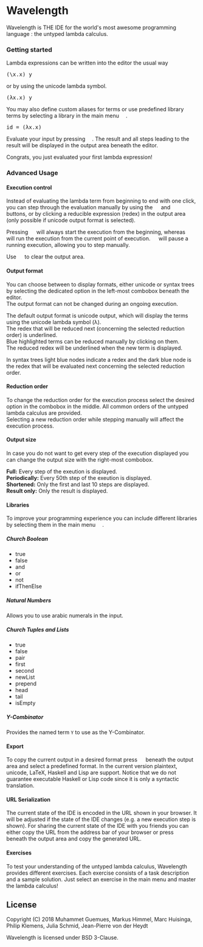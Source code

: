 # Wavelength
<p>
Wavelength is THE IDE for the world's most awesome programming language : the untyped lambda calculus.
</p>

<h3>Getting started</h3>
<p>
Lambda expressions can be written into the editor the usual way
</p>

<pre>(\x.x) y</pre>

<p>
or by using the unicode lambda symbol.
</p>

<pre>(λx.x) y</pre>

<p>
You may also define custom aliases for terms or use predefined library terms by selecting a library in the main menu <img src="https://github.com/wavelength-ide/wavelength-ide/blob/master/design/ReadMeImages/mainMenu.png?raw=true" height = "14">.
</p>

<pre>id = (λx.x)</pre>

<p>
Evaluate your input by pressing <img src="https://github.com/wavelength-ide/wavelength-ide/blob/master/design/ReadMeImages/run.png?raw=true" height = "14">. The result and all steps leading to the result will be displayed in the output area beneath the editor.
</p>
<p>
Congrats, you just evaluated your first lambda expression!
</p>

<h3>Advanced Usage</h3>
<h4>Execution control</h4>
<p> Instead of evaluating the lambda term from beginning to end with one click, you can step through the evaluation manually by using the <img src="https://github.com/wavelength-ide/wavelength-ide/blob/master/design/ReadMeImages/backwards.png?raw=true" height = "14"> and <img src="https://github.com/wavelength-ide/wavelength-ide/blob/master/design/ReadMeImages/forward.png?raw=true" height = "14"> buttons, or by clicking a reducible expression (redex) in the output area (only possible if unicode output format is selected).
</p>
<p>
Pressing <img src="https://github.com/wavelength-ide/wavelength-ide/blob/master/design/ReadMeImages/run.png?raw=true" height = "14"> will always start the execution from the beginning, whereas <img src="https://github.com/wavelength-ide/wavelength-ide/blob/master/design/ReadMeImages/play.png?raw=true" height = "14"> will run the execution from the current point of execution. <img src="https://github.com/wavelength-ide/wavelength-ide/blob/master/design/ReadMeImages/pause.png?raw=true" height = "14"> will pause a running execution, allowing you to step manually.
</p>
<p>
Use <img src="https://github.com/wavelength-ide/wavelength-ide/blob/master/design/ReadMeImages/clear.png?raw=true" height = "14">  to clear the output area.
</p>

<h4>Output format</h4>
<p>
You can choose between to display formats, either unicode or syntax trees by selecting the dedicated option in the left-most combobox beneath the editor. <br>
The output format can not be changed during an ongoing execution.
</p>
<p>
The default output format is unicode output, which will display the terms using the unicode lambda symbol (λ). <br>
The redex that will be reduced next (concerning the selected reduction order) is underlined. <br>
Blue highlighted terms can be reduced manually by clicking on them. <br>
The reduced redex will be underlined when the new term is displayed.
</p>

<p>
In syntax trees light blue nodes indicate a redex and the dark blue node is the redex that will be evaluated next concerning the selected reduction order.
</p>

<h4>Reduction order</h4>
<p>
To change the reduction order for the execution process select the desired option in the combobox in the middle. All common orders of the untyped lambda calculus are provided. <br>
Selecting a new reduction order while stepping manually will affect the execution process.
</p>

<h4>Output size</h4>
<p>
In case you do not want to get every step of the execution displayed you can change the output size with the right-most combobox.
</p>
<p>
<b> Full:</b> Every step of the exeution is displayed.<br>
<b> Periodically:</b> Every 50th step of the exeution is displayed. <br>
<b> Shortened:</b> Only the first and last 10 steps are displayed. <br>
<b> Result only:</b> Only the result is displayed. <br>
</p>

<h4>Libraries</h4>
<p>
To improve your programming experience you can include different libraries by selecting them in the main menu <img src="https://github.com/wavelength-ide/wavelength-ide/blob/master/design/ReadMeImages/mainMenu.png?raw=true" height = "14">.
</p>
<h5>Church Boolean</h5>
<ul>
  <li>true</li>
  <li>false</li>
  <li>and</li>
  <li>or</li>
  <li>not</li>
  <li>ifThenElse</li>
</ul>

<h5>Natural Numbers</h5>
<p>
Allows you to use arabic numerals in the input.
</p>

<h5>Church Tuples and Lists</h5>
<ul>
  <li>true</li>
  <li>false</li>
  <li>pair</li>
  <li>first</li>
  <li>second</li>
  <li>newList</li>
  <li>prepend</li>
  <li>head</li>
  <li>tail</li>
  <li>isEmpty</li>
</ul>

<h5>Y-Combinator</h5>
<p>
Provides the named term <code>Y</code> to use as the Y-Combinator.
</p>

<h4>Export</h4>
<p>
To copy the current output in a desired format press <img src="https://github.com/wavelength-ide/wavelength-ide/blob/023f3a45e010835c9212214041676f860cfabf6e/design/ReadMeImages/export.png?raw=true" height = "14">
 beneath the output area and select a predefined format. In the current version plaintext, unicode, LaTeX, Haskell and Lisp are support. Notice that we do not guarantee executable Haskell or Lisp code since it is only a syntactic translation.
</p>

<h4>URL Serialization</h4>
<p>
The current state of the IDE is encoded in the URL shown in your browser. It will be adjusted if the state of the IDE changes (e.g. a new execution step is shown). For sharing the current state of the IDE with you friends you can either copy the URL from the address bar of your browser or press <img src="https://github.com/wavelength-ide/wavelength-ide/blob/023f3a45e010835c9212214041676f860cfabf6e/design/ReadMeImages/share.png?raw=true" height = "14"> beneath the output area and copy the generated URL.
</p>

<h4>Exercises</h4>
<p>
To test your understanding of the untyped lambda calculus, Wavelength provides different exercises. Each exercise consists of a task description and a sample solution. Just select an exercise in the main menu and master the lambda calculus!
</p>

## License
<p>
Copyright (C) 2018 Muhammet Guemues, Markus Himmel, Marc Huisinga, Philip Klemens, Julia Schmid, Jean-Pierre von der Heydt

Wavelength is licensed under BSD 3-Clause.
</p>
